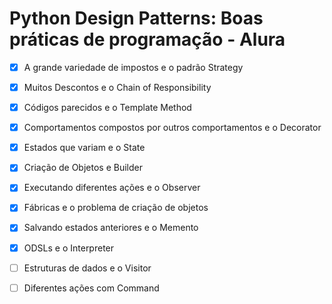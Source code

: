 # Python Design Patterns: Boas práticas de programação - Alura

- [x] A grande variedade de impostos e o padrão Strategy
- [x] Muitos Descontos e o Chain of Responsibility
- [x] Códigos parecidos e o Template Method
- [x] Comportamentos compostos por outros comportamentos e o Decorator
- [x] Estados que variam e o State
- [x] Criação de Objetos e Builder
- [x] Executando diferentes ações e o Observer
- [x] Fábricas e o problema de criação de objetos
- [x] Salvando estados anteriores e o Memento
- [x] ODSLs e o Interpreter
- [ ] Estruturas de dados e o Visitor
- [ ] Diferentes ações com Command


